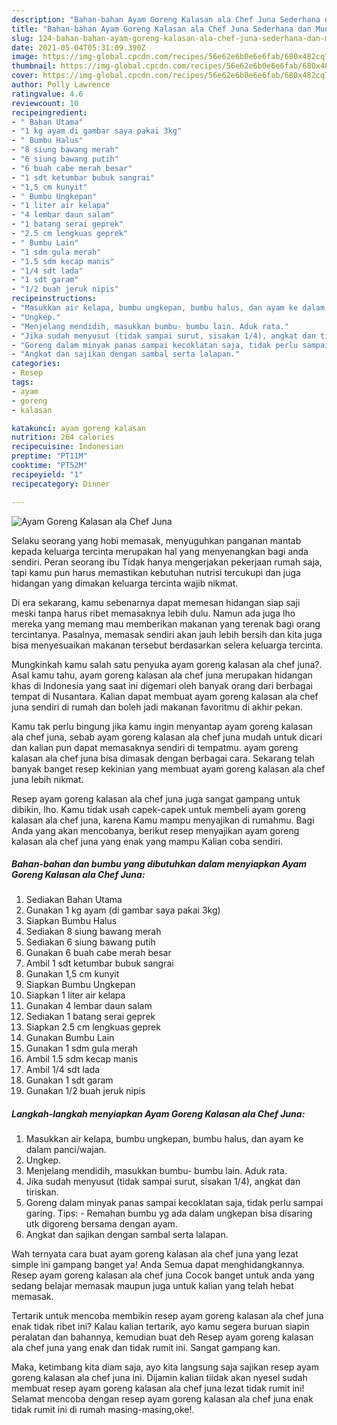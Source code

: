 ```yaml
---
description: "Bahan-bahan Ayam Goreng Kalasan ala Chef Juna Sederhana dan Mudah Dibuat"
title: "Bahan-bahan Ayam Goreng Kalasan ala Chef Juna Sederhana dan Mudah Dibuat"
slug: 124-bahan-bahan-ayam-goreng-kalasan-ala-chef-juna-sederhana-dan-mudah-dibuat
date: 2021-05-04T05:31:09.390Z
image: https://img-global.cpcdn.com/recipes/56e62e6b0e6e6fab/680x482cq70/ayam-goreng-kalasan-ala-chef-juna-foto-resep-utama.jpg
thumbnail: https://img-global.cpcdn.com/recipes/56e62e6b0e6e6fab/680x482cq70/ayam-goreng-kalasan-ala-chef-juna-foto-resep-utama.jpg
cover: https://img-global.cpcdn.com/recipes/56e62e6b0e6e6fab/680x482cq70/ayam-goreng-kalasan-ala-chef-juna-foto-resep-utama.jpg
author: Polly Lawrence
ratingvalue: 4.6
reviewcount: 10
recipeingredient:
- " Bahan Utama"
- "1 kg ayam di gambar saya pakai 3kg"
- " Bumbu Halus"
- "8 siung bawang merah"
- "6 siung bawang putih"
- "6 buah cabe merah besar"
- "1 sdt ketumbar bubuk sangrai"
- "1,5 cm kunyit"
- " Bumbu Ungkepan"
- "1 liter air kelapa"
- "4 lembar daun salam"
- "1 batang serai geprek"
- "2.5 cm lengkuas geprek"
- " Bumbu Lain"
- "1 sdm gula merah"
- "1.5 sdm kecap manis"
- "1/4 sdt lada"
- "1 sdt garam"
- "1/2 buah jeruk nipis"
recipeinstructions:
- "Masukkan air kelapa, bumbu ungkepan, bumbu halus, dan ayam ke dalam panci/wajan."
- "Ungkep."
- "Menjelang mendidih, masukkan bumbu- bumbu lain. Aduk rata."
- "Jika sudah menyusut (tidak sampai surut, sisakan 1/4), angkat dan tiriskan."
- "Goreng dalam minyak panas sampai kecoklatan saja, tidak perlu sampai garing. Tips: Remahan bumbu yg ada dalam ungkepan bisa disaring utk digoreng bersama dengan ayam."
- "Angkat dan sajikan dengan sambal serta lalapan."
categories:
- Resep
tags:
- ayam
- goreng
- kalasan

katakunci: ayam goreng kalasan 
nutrition: 264 calories
recipecuisine: Indonesian
preptime: "PT11M"
cooktime: "PT52M"
recipeyield: "1"
recipecategory: Dinner

---
```



![Ayam Goreng Kalasan ala Chef Juna](https://img-global.cpcdn.com/recipes/56e62e6b0e6e6fab/680x482cq70/ayam-goreng-kalasan-ala-chef-juna-foto-resep-utama.jpg)

Selaku seorang yang hobi memasak, menyuguhkan panganan mantab kepada keluarga tercinta merupakan hal yang menyenangkan bagi anda sendiri. Peran seorang ibu Tidak hanya mengerjakan pekerjaan rumah saja, tapi kamu pun harus memastikan kebutuhan nutrisi tercukupi dan juga hidangan yang dimakan keluarga tercinta wajib nikmat.

Di era  sekarang, kamu sebenarnya dapat memesan hidangan siap saji meski tanpa harus ribet memasaknya lebih dulu. Namun ada juga lho mereka yang memang mau memberikan makanan yang terenak bagi orang tercintanya. Pasalnya, memasak sendiri akan jauh lebih bersih dan kita juga bisa menyesuaikan makanan tersebut berdasarkan selera keluarga tercinta. 



Mungkinkah kamu salah satu penyuka ayam goreng kalasan ala chef juna?. Asal kamu tahu, ayam goreng kalasan ala chef juna merupakan hidangan khas di Indonesia yang saat ini digemari oleh banyak orang dari berbagai tempat di Nusantara. Kalian dapat membuat ayam goreng kalasan ala chef juna sendiri di rumah dan boleh jadi makanan favoritmu di akhir pekan.

Kamu tak perlu bingung jika kamu ingin menyantap ayam goreng kalasan ala chef juna, sebab ayam goreng kalasan ala chef juna mudah untuk dicari dan kalian pun dapat memasaknya sendiri di tempatmu. ayam goreng kalasan ala chef juna bisa dimasak dengan berbagai cara. Sekarang telah banyak banget resep kekinian yang membuat ayam goreng kalasan ala chef juna lebih nikmat.

Resep ayam goreng kalasan ala chef juna juga sangat gampang untuk dibikin, lho. Kamu tidak usah capek-capek untuk membeli ayam goreng kalasan ala chef juna, karena Kamu mampu menyajikan di rumahmu. Bagi Anda yang akan mencobanya, berikut resep menyajikan ayam goreng kalasan ala chef juna yang enak yang mampu Kalian coba sendiri.

<!--inarticleads1-->

##### Bahan-bahan dan bumbu yang dibutuhkan dalam menyiapkan Ayam Goreng Kalasan ala Chef Juna:

1. Sediakan  Bahan Utama
1. Gunakan 1 kg ayam (di gambar saya pakai 3kg)
1. Siapkan  Bumbu Halus
1. Sediakan 8 siung bawang merah
1. Sediakan 6 siung bawang putih
1. Gunakan 6 buah cabe merah besar
1. Ambil 1 sdt ketumbar bubuk sangrai
1. Gunakan 1,5 cm kunyit
1. Siapkan  Bumbu Ungkepan
1. Siapkan 1 liter air kelapa
1. Gunakan 4 lembar daun salam
1. Sediakan 1 batang serai geprek
1. Siapkan 2.5 cm lengkuas geprek
1. Gunakan  Bumbu Lain
1. Gunakan 1 sdm gula merah
1. Ambil 1.5 sdm kecap manis
1. Ambil 1/4 sdt lada
1. Gunakan 1 sdt garam
1. Gunakan 1/2 buah jeruk nipis




<!--inarticleads2-->

##### Langkah-langkah menyiapkan Ayam Goreng Kalasan ala Chef Juna:

1. Masukkan air kelapa, bumbu ungkepan, bumbu halus, dan ayam ke dalam panci/wajan.
1. Ungkep.
1. Menjelang mendidih, masukkan bumbu- bumbu lain. Aduk rata.
1. Jika sudah menyusut (tidak sampai surut, sisakan 1/4), angkat dan tiriskan.
1. Goreng dalam minyak panas sampai kecoklatan saja, tidak perlu sampai garing. Tips: - Remahan bumbu yg ada dalam ungkepan bisa disaring utk digoreng bersama dengan ayam.
1. Angkat dan sajikan dengan sambal serta lalapan.




Wah ternyata cara buat ayam goreng kalasan ala chef juna yang lezat simple ini gampang banget ya! Anda Semua dapat menghidangkannya. Resep ayam goreng kalasan ala chef juna Cocok banget untuk anda yang sedang belajar memasak maupun juga untuk kalian yang telah hebat memasak.

Tertarik untuk mencoba membikin resep ayam goreng kalasan ala chef juna enak tidak ribet ini? Kalau kalian tertarik, ayo kamu segera buruan siapin peralatan dan bahannya, kemudian buat deh Resep ayam goreng kalasan ala chef juna yang enak dan tidak rumit ini. Sangat gampang kan. 

Maka, ketimbang kita diam saja, ayo kita langsung saja sajikan resep ayam goreng kalasan ala chef juna ini. Dijamin kalian tiidak akan nyesel sudah membuat resep ayam goreng kalasan ala chef juna lezat tidak rumit ini! Selamat mencoba dengan resep ayam goreng kalasan ala chef juna enak tidak rumit ini di rumah masing-masing,oke!.

